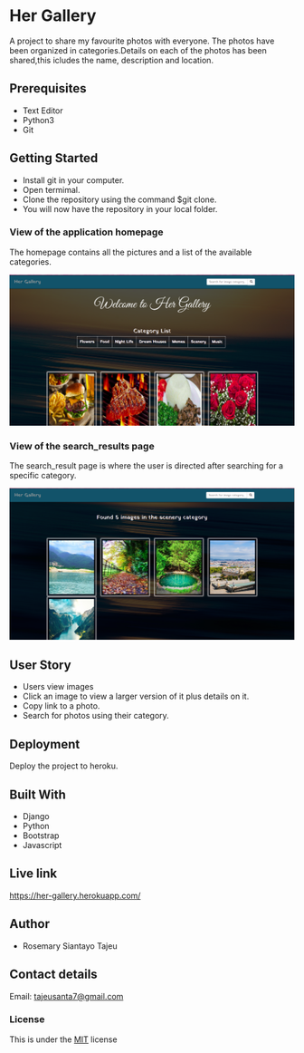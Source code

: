 # Her Gallery

A project to share my favourite photos with everyone. The photos have been organized in categories.Details on each of the photos has been shared,this icludes the name, description and location.

## Prerequisites

* Text Editor
* Python3
* Git

## Getting Started

* Install git in your computer.
* Open termimal.
* Clone the repository using the command $git clone.
* You will now have the repository in your local folder.

### View of the application homepage

The homepage contains all the pictures and a list of the available categories.

![alt text](https://github.com/Tajeu2001/my-gallery/blob/master/static/images/gallery-hp.png)

### View of the search_results page

The search_result page is where the user is directed after searching for a specific category.

![alt text](https://github.com/Tajeu2001/my-gallery/blob/master/static/images/gallery-search.png)

## User Story

* Users view images
* Click an image to view a larger version of it plus details on it.
* Copy link to a photo.
* Search for photos using their category.

## Deployment

Deploy the project to heroku.

## Built With

* Django
* Python
* Bootstrap
* Javascript

## Live link

https://her-gallery.herokuapp.com/

## Author

* Rosemary Siantayo Tajeu

## Contact details
Email: tajeusanta7@gmail.com

### License
This is under the [MIT](LICENSE) license 